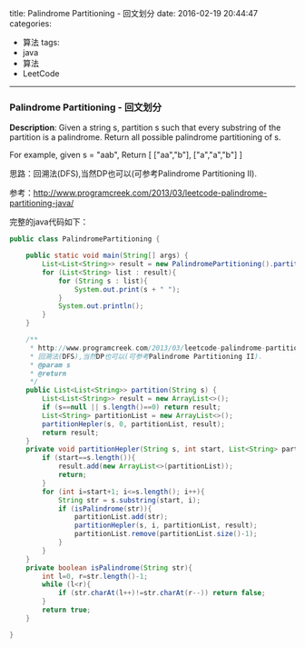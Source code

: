 




title: Palindrome Partitioning - 回文划分
date: 2016-02-19 20:44:47
categories: 
- 算法
tags: 
- java
- 算法
- LeetCode
<!--updated: 2016-02-19 21:40:47-->
---

### Palindrome Partitioning - 回文划分
**Description**: Given a string s, partition s such that every substring of the partition is a palindrome.
 Return all possible palindrome partitioning of s.

For example, given s = "aab",
 Return [ ["aa","b"], ["a","a","b"] ]
 
思路：回溯法(DFS),当然DP也可以(可参考Palindrome Partitioning II).
     
参考：http://www.programcreek.com/2013/03/leetcode-palindrome-partitioning-java/

完整的java代码如下：

```java
public class PalindromePartitioning {

    public static void main(String[] args) {
        List<List<String>> result = new PalindromePartitioning().partition("amanaplanacanalpanama");
        for (List<String> list : result){
            for (String s : list){
                System.out.print(s + " ");
            }
            System.out.println();
        }
    }

    /**
     * http://www.programcreek.com/2013/03/leetcode-palindrome-partitioning-java/
     * 回溯法(DFS),当然DP也可以(可参考Palindrome Partitioning II).
     * @param s
     * @return
     */
    public List<List<String>> partition(String s) {
        List<List<String>> result = new ArrayList<>();
        if (s==null || s.length()==0) return result;
        List<String> partitionList = new ArrayList<>();
        partitionHepler(s, 0, partitionList, result);
        return result;
    }
    private void partitionHepler(String s, int start, List<String> partitionList, List<List<String>> result){
        if (start==s.length()){
            result.add(new ArrayList<>(partitionList));
            return;
        }
        for (int i=start+1; i<=s.length(); i++){
            String str = s.substring(start, i);
            if (isPalindrome(str)){
                partitionList.add(str);
                partitionHepler(s, i, partitionList, result);
                partitionList.remove(partitionList.size()-1);
            }
        }
    }
    private boolean isPalindrome(String str){
        int l=0, r=str.length()-1;
        while (l<r){
            if (str.charAt(l++)!=str.charAt(r--)) return false;
        }
        return true;
    }

}
```
